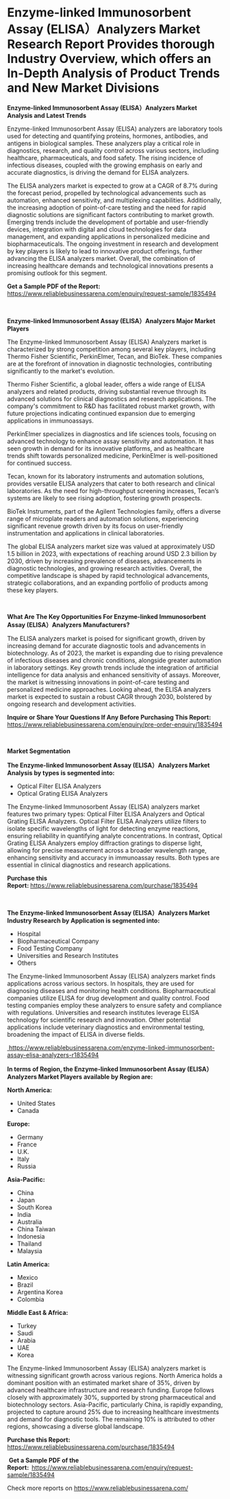 <p><h1>Enzyme-linked Immunosorbent Assay (ELISA）Analyzers Market Research Report Provides thorough Industry Overview, which offers an In-Depth Analysis of Product Trends and New Market Divisions</h1></p><p><strong>Enzyme-linked Immunosorbent Assay (ELISA）Analyzers Market Analysis and Latest Trends</strong></p>
<p><p>Enzyme-linked Immunosorbent Assay (ELISA) analyzers are laboratory tools used for detecting and quantifying proteins, hormones, antibodies, and antigens in biological samples. These analyzers play a critical role in diagnostics, research, and quality control across various sectors, including healthcare, pharmaceuticals, and food safety. The rising incidence of infectious diseases, coupled with the growing emphasis on early and accurate diagnostics, is driving the demand for ELISA analyzers.</p><p>The ELISA analyzers market is expected to grow at a CAGR of 8.7% during the forecast period, propelled by technological advancements such as automation, enhanced sensitivity, and multiplexing capabilities. Additionally, the increasing adoption of point-of-care testing and the need for rapid diagnostic solutions are significant factors contributing to market growth. Emerging trends include the development of portable and user-friendly devices, integration with digital and cloud technologies for data management, and expanding applications in personalized medicine and biopharmaceuticals. The ongoing investment in research and development by key players is likely to lead to innovative product offerings, further advancing the ELISA analyzers market. Overall, the combination of increasing healthcare demands and technological innovations presents a promising outlook for this segment.</p></p>
<p><strong>Get a Sample PDF of the Report:&nbsp;</strong> <a href="https://www.reliablebusinessarena.com/enquiry/request-sample/1835494?utm_campaign=2195&utm_medium=2&utm_source=Github&utm_content=ia&utm_term=26032025&utm_id=enzyme-linked-immunosorbent-assay-elisaanalyzers">https://www.reliablebusinessarena.com/enquiry/request-sample/1835494</a></p>
<p>&nbsp;</p>
<p><strong>Enzyme-linked Immunosorbent Assay (ELISA）Analyzers Major Market Players</strong></p>
<p><p>The Enzyme-linked Immunosorbent Assay (ELISA) Analyzers market is characterized by strong competition among several key players, including Thermo Fisher Scientific, PerkinElmer, Tecan, and BioTek. These companies are at the forefront of innovation in diagnostic technologies, contributing significantly to the market's evolution.</p><p>Thermo Fisher Scientific, a global leader, offers a wide range of ELISA analyzers and related products, driving substantial revenue through its advanced solutions for clinical diagnostics and research applications. The company's commitment to R&D has facilitated robust market growth, with future projections indicating continued expansion due to emerging applications in immunoassays.</p><p>PerkinElmer specializes in diagnostics and life sciences tools, focusing on advanced technology to enhance assay sensitivity and automation. It has seen growth in demand for its innovative platforms, and as healthcare trends shift towards personalized medicine, PerkinElmer is well-positioned for continued success.</p><p>Tecan, known for its laboratory instruments and automation solutions, provides versatile ELISA analyzers that cater to both research and clinical laboratories. As the need for high-throughput screening increases, Tecan’s systems are likely to see rising adoption, fostering growth prospects.</p><p>BioTek Instruments, part of the Agilent Technologies family, offers a diverse range of microplate readers and automation solutions, experiencing significant revenue growth driven by its focus on user-friendly instrumentation and applications in clinical laboratories.</p><p>The global ELISA analyzers market size was valued at approximately USD 1.5 billion in 2023, with expectations of reaching around USD 2.3 billion by 2030, driven by increasing prevalence of diseases, advancements in diagnostic technologies, and growing research activities. Overall, the competitive landscape is shaped by rapid technological advancements, strategic collaborations, and an expanding portfolio of products among these key players.</p></p>
<p>&nbsp;</p>
<p><strong>What Are The Key Opportunities For Enzyme-linked Immunosorbent Assay (ELISA）Analyzers Manufacturers?</strong></p>
<p><p>The ELISA analyzers market is poised for significant growth, driven by increasing demand for accurate diagnostic tools and advancements in biotechnology. As of 2023, the market is expanding due to rising prevalence of infectious diseases and chronic conditions, alongside greater automation in laboratory settings. Key growth trends include the integration of artificial intelligence for data analysis and enhanced sensitivity of assays. Moreover, the market is witnessing innovations in point-of-care testing and personalized medicine approaches. Looking ahead, the ELISA analyzers market is expected to sustain a robust CAGR through 2030, bolstered by ongoing research and development activities.</p></p>
<p><strong>Inquire or Share Your Questions If Any Before Purchasing This Report:</strong> <a href="https://www.reliablebusinessarena.com/enquiry/pre-order-enquiry/1835494?utm_campaign=2195&utm_medium=2&utm_source=Github&utm_content=ia&utm_term=26032025&utm_id=enzyme-linked-immunosorbent-assay-elisaanalyzers">https://www.reliablebusinessarena.com/enquiry/pre-order-enquiry/1835494</a></p>
<p>&nbsp;</p>
<p><strong>Market Segmentation</strong></p>
<p><strong>The Enzyme-linked Immunosorbent Assay (ELISA）Analyzers Market Analysis by types is segmented into:</strong></p>
<p><ul><li>Optical Filter ELISA Analyzers</li><li>Optical Grating ELISA Analyzers</li></ul></p>
<p><p>The Enzyme-linked Immunosorbent Assay (ELISA) analyzers market features two primary types: Optical Filter ELISA Analyzers and Optical Grating ELISA Analyzers. Optical Filter ELISA Analyzers utilize filters to isolate specific wavelengths of light for detecting enzyme reactions, ensuring reliability in quantifying analyte concentrations. In contrast, Optical Grating ELISA Analyzers employ diffraction gratings to disperse light, allowing for precise measurement across a broader wavelength range, enhancing sensitivity and accuracy in immunoassay results. Both types are essential in clinical diagnostics and research applications.</p></p>
<p><strong>Purchase this Report:&nbsp;</strong><a href="https://www.reliablebusinessarena.com/purchase/1835494?utm_campaign=2195&utm_medium=2&utm_source=Github&utm_content=ia&utm_term=26032025&utm_id=enzyme-linked-immunosorbent-assay-elisaanalyzers">https://www.reliablebusinessarena.com/purchase/1835494</a></p>
<p>&nbsp;</p>
<p><strong>The Enzyme-linked Immunosorbent Assay (ELISA）Analyzers Market Industry Research by Application is segmented into:</strong></p>
<p><ul><li>Hospital</li><li>Biopharmaceutical Company</li><li>Food Testing Company</li><li>Universities and Research Institutes</li><li>Others</li></ul></p>
<p><p>The Enzyme-linked Immunosorbent Assay (ELISA) analyzers market finds applications across various sectors. In hospitals, they are used for diagnosing diseases and monitoring health conditions. Biopharmaceutical companies utilize ELISA for drug development and quality control. Food testing companies employ these analyzers to ensure safety and compliance with regulations. Universities and research institutes leverage ELISA technology for scientific research and innovation. Other potential applications include veterinary diagnostics and environmental testing, broadening the impact of ELISA in diverse fields.</p></p>
<p><a href="https://www.reliablebusinessarena.com/enzyme-linked-immunosorbent-assay-elisa-analyzers-r1835494?utm_campaign=2195&utm_medium=2&utm_source=Github&utm_content=ia&utm_term=26032025&utm_id=enzyme-linked-immunosorbent-assay-elisaanalyzers">&nbsp;https://www.reliablebusinessarena.com/enzyme-linked-immunosorbent-assay-elisa-analyzers-r1835494</a></p>
<p><strong>In terms of Region, the Enzyme-linked Immunosorbent Assay (ELISA）Analyzers Market Players available by Region are:</strong></p>
<p>
    <p> <strong> North America: </strong>
        <ul>
            <li>United States</li>
            <li>Canada</li>
        </ul>
        </p> 
    <p> <strong> Europe: </strong>
        <ul>
            <li>Germany</li>
            <li>France</li>
            <li>U.K.</li>
            <li>Italy</li>
            <li>Russia</li>
        </ul>
        </p> 
    <p> <strong> Asia-Pacific: </strong>
        <ul>
            <li>China</li>
            <li>Japan</li>
            <li>South Korea</li>
            <li>India</li>
            <li>Australia</li>
            <li>China Taiwan</li>
            <li>Indonesia</li>
            <li>Thailand</li>
            <li>Malaysia</li>
        </ul>
        </p> 
    <p> <strong> Latin America: </strong>
        <ul>
            <li>Mexico</li>
            <li>Brazil</li>
            <li>Argentina Korea</li>
            <li>Colombia</li>
        </ul>
        </p> 
    <p> <strong> Middle East & Africa: </strong>
        <ul>
            <li>Turkey</li>
            <li>Saudi</li>
            <li>Arabia</li>
            <li>UAE</li>
            <li>Korea</li>
        </ul>
    </p>
    </p>
<p><p>The Enzyme-linked Immunosorbent Assay (ELISA) analyzers market is witnessing significant growth across various regions. North America holds a dominant position with an estimated market share of 35%, driven by advanced healthcare infrastructure and research funding. Europe follows closely with approximately 30%, supported by strong pharmaceutical and biotechnology sectors. Asia-Pacific, particularly China, is rapidly expanding, projected to capture around 25% due to increasing healthcare investments and demand for diagnostic tools. The remaining 10% is attributed to other regions, showcasing a diverse global landscape.</p></p>
<p><strong>Purchase this Report: </strong><a href="https://www.reliablebusinessarena.com/purchase/1835494?utm_campaign=2195&utm_medium=2&utm_source=Github&utm_content=ia&utm_term=26032025&utm_id=enzyme-linked-immunosorbent-assay-elisaanalyzers">https://www.reliablebusinessarena.com/purchase/1835494</a></p>
<p>&nbsp;<strong>Get a Sample PDF of the Report:&nbsp;&nbsp;</strong><a href="https://www.reliablebusinessarena.com/enquiry/request-sample/1835494?utm_campaign=2195&utm_medium=2&utm_source=Github&utm_content=ia&utm_term=26032025&utm_id=enzyme-linked-immunosorbent-assay-elisaanalyzers">https://www.reliablebusinessarena.com/enquiry/request-sample/1835494</a></p>
<p><strong></strong></p>
<p>Check more reports on <a href="https://www.reliablebusinessarena.com/?utm_campaign=2195&utm_medium=2&utm_source=Github&utm_content=ia&utm_term=26032025&utm_id=enzyme-linked-immunosorbent-assay-elisaanalyzers">https://www.reliablebusinessarena.com/</a></p>